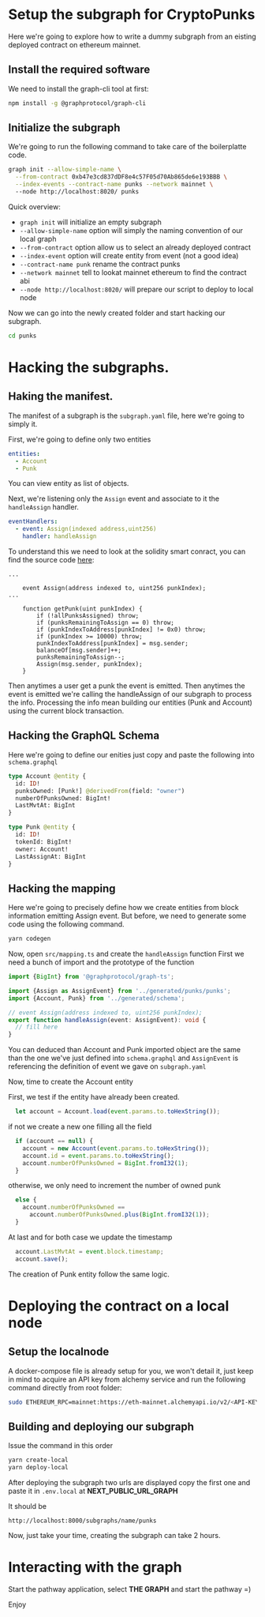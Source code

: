 # Setup the subgraph for CryptoPunks

Here we're going to explore how to write a dummy subgraph from an eisting deployed contract on ethereum mainnet.

## Install the required software

We need to install the graph-cli tool at first:

```bash
npm install -g @graphprotocol/graph-cli
```

## Initialize the subgraph

We're going to run the following command to take care of the boilerplatte code.

```bash
graph init --allow-simple-name \
  --from-contract 0xb47e3cd837dDF8e4c57F05d70Ab865de6e193BBB \
  --index-events --contract-name punks --network mainnet \ 
  --node http://localhost:8020/ punks
```

Quick overview:
* `graph init` will initialize an empty subgraph
* `--allow-simple-name` option will simply the naming convention of our local graph
* `--from-contract` option allow us to select an already deployed contract
* `--index-event` option will create entity from event (not a good idea)
* `--contract-name punk` rename the contract punks
* `--network mainnet` tell to lookat mainnet ethereum to find the contract abi
* `--node http://localhost:8020/` will prepare our script to deploy to local node

Now we can go into the newly created folder and start hacking our subgraph.

```bash
cd punks
````

# Hacking the subgraphs.

## Haking the manifest.

The manifest of a subgraph is the `subgraph.yaml` file, here we're going to simply it.

First, we're going to define only two entities

```yaml
entities:
  - Account
  - Punk
```

You can view entity as list of objects.

Next, we're listening only the `Assign` event and associate to it the `handleAssign` handler.

```yaml
eventHandlers:
  - event: Assign(indexed address,uint256)
    handler: handleAssign
```

To understand this we need to look at the solidity smart conract, you can find the source code [here](https://etherscan.io/address/0xb47e3cd837dDF8e4c57F05d70Ab865de6e193BBB#code):

```solidity
...

    event Assign(address indexed to, uint256 punkIndex);
...

    function getPunk(uint punkIndex) {
        if (!allPunksAssigned) throw;
        if (punksRemainingToAssign == 0) throw;
        if (punkIndexToAddress[punkIndex] != 0x0) throw;
        if (punkIndex >= 10000) throw;
        punkIndexToAddress[punkIndex] = msg.sender;
        balanceOf[msg.sender]++;
        punksRemainingToAssign--;
        Assign(msg.sender, punkIndex);
    }
```

Then anytimes a user get a punk the event is emitted.
Then anytimes the event is emitted we're calling the handleAssign of our subgraph to process the info.
Processing the info mean building our entities (Punk and Account) using the current block transaction.

## Hacking the GraphQL Schema

Here we're going to define our enities just copy and paste the following into `schema.graphql`

```graphql
type Account @entity {
  id: ID!
  punksOwned: [Punk!] @derivedFrom(field: "owner")
  numberOfPunksOwned: BigInt!
  LastMvtAt: BigInt
}

type Punk @entity {
  id: ID!
  tokenId: BigInt!
  owner: Account!
  LastAssignAt: BigInt
}
```

## Hacking the mapping

Here we're going to precisely define how we create entities from block information emitting Assign event.
But before, we need to generate some code using the following command.

```bash
yarn codegen
```

Now, open `src/mapping.ts` and create the `handleAssign` function
First we need a bunch of import and the prototype of the function

```typescript
import {BigInt} from '@graphprotocol/graph-ts';

import {Assign as AssignEvent} from '../generated/punks/punks';
import {Account, Punk} from '../generated/schema';

// event Assign(address indexed to, uint256 punkIndex);
export function handleAssign(event: AssignEvent): void {
  // fill here
}
```

You can deduced than Account and Punk imported object are the same than the one we've just defined into `schema.graphql` and `AssignEvent` is referencing the definition of event we gave on `subgraph.yaml`

Now, time to create the Account entity

First, we test if the entity have already been created.

```typescript
  let account = Account.load(event.params.to.toHexString());
```

if not we create a new one filling all the field

```typescript
  if (account == null) {
    account = new Account(event.params.to.toHexString());
    account.id = event.params.to.toHexString();
    account.numberOfPunksOwned = BigInt.fromI32(1);
  }
```

otherwise, we only need to increment the number of owned punk

```typescript
  else {
    account.numberOfPunksOwned ==
      account.numberOfPunksOwned.plus(BigInt.fromI32(1));
  }
```

At last and for both case we update the timestamp

```typescript
  account.LastMvtAt = event.block.timestamp;
  account.save();
```

The creation of Punk entity follow the same logic.

# Deploying the contract on a local node

## Setup the localnode

A docker-compose file is already setup for you, we won't detail it, just keep in mind to acquire an API key from alchemy service and run the following command directly from root folder:

```bash
sudo ETHEREUM_RPC=mainnet:https://eth-mainnet.alchemyapi.io/v2/<API-KEY> docker-compose up
```

## Building and deploying our subgraph

Issue the command in this order

```bash
yarn create-local
yarn deploy-local
```

After deploying the subgraph two urls are displayed copy the first one and paste it in `.env.local` at **NEXT_PUBLIC_URL_GRAPH**

It should be

```
http://localhost:8000/subgraphs/name/punks
```

Now, just take your time, creating the subgraph can take 2 hours.

# Interacting with the graph

Start the pathway application, select **THE GRAPH** and start the pathway =)

Enjoy
